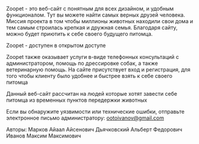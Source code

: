Zoopet - это веб-сайт с понятным для всех дизайном, и удобным функционалом. Тут вы можете найти самых верных друзей человека. Миссия проекта в том чтобы миллионы животных находили свои дома и тем самым строилась крепкая и дружная семья. Благодаря сайту, можно будет приютить к себе своего будущего питомца.

Zoopet - доступен в открытом доступе

Zoopet также оказывает услуги в-виде телефонных консультаций с администратором, помощь по дрессировке собак, а также ветеринарную помощь. На сайте присутствует вход и регистрация, для того чтобы клиенту было удобнее и быстрее взять к себе своего питомца

Данный веб-сайт рассчитан на людей которые хотят завести себе питомца из временных пунктов передержки животных

Если вы обнаружите уязвимости или технические ошибки, отправьте электронное письмо администратору: ootoivanov@gmail.com

Авторы:
Марков Айаал Айсенович 
Дьячковский Альберт Федорович
Иванов Максим Максимович

